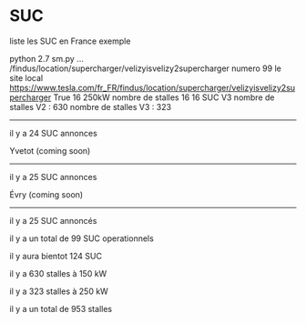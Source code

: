 # SUC
liste les SUC en France 
exemple

python 2.7 sm.py
...
/findus/location/supercharger/velizyisvelizy2supercharger
numero  99
le site local  https://www.tesla.com/fr_FR/findus/location/supercharger/velizyisvelizy2supercharger
True
16 250kW
nombre de stalles  16
16  SUC V3
nombre de stalles V2 : 630
nombre de stalles V3 : 323
********************************************************************************
il y a  24 SUC annonces 

Yvetot (coming soon)

********************************************************************************

il y a  25 SUC annonces 

Évry (coming soon)

********************************************************************************

il y a  25 SUC annoncés 

il y a un total de  99  SUC operationnels

il y aura bientot  124  SUC

il y a  630  stalles à 150 kW

il y a  323  stalles à 250 kW

il y a un total de  953 stalles

